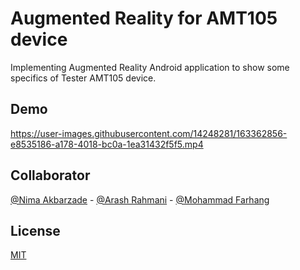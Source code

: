 
# Augmented Reality for AMT105 device  

Implementing Augmented Reality Android application to show some specifics of Tester AMT105 device.


## Demo

https://user-images.githubusercontent.com/14248281/163362856-e8535186-a178-4018-bc0a-1ea31432f5f5.mp4


## Collaborator

[@Nima Akbarzade](https://github.com/iw4p) - [@Arash Rahmani](https://github.com/arashrahmani) - [@Mohammad Farhang](https://github.com/MohammadFarhang) 


## License

[MIT](https://choosealicense.com/licenses/mit/)

